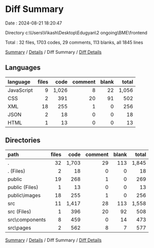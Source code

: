 # Diff Summary

Date : 2024-08-21 18:20:47

Directory c:\\Users\\Vikash\\Desktop\\Edugyan\\2 ongoing\\BME\\frontend

Total : 32 files,  1703 codes, 29 comments, 113 blanks, all 1845 lines

[Summary](results.md) / [Details](details.md) / Diff Summary / [Diff Details](diff-details.md)

## Languages
| language | files | code | comment | blank | total |
| :--- | ---: | ---: | ---: | ---: | ---: |
| JavaScript | 9 | 1,026 | 8 | 22 | 1,056 |
| CSS | 2 | 391 | 20 | 91 | 502 |
| XML | 18 | 255 | 1 | 0 | 256 |
| JSON | 2 | 18 | 0 | 0 | 18 |
| HTML | 1 | 13 | 0 | 0 | 13 |

## Directories
| path | files | code | comment | blank | total |
| :--- | ---: | ---: | ---: | ---: | ---: |
| . | 32 | 1,703 | 29 | 113 | 1,845 |
| . (Files) | 2 | 18 | 0 | 0 | 18 |
| public | 19 | 268 | 1 | 0 | 269 |
| public (Files) | 1 | 13 | 0 | 0 | 13 |
| public\\images | 18 | 255 | 1 | 0 | 256 |
| src | 11 | 1,417 | 28 | 113 | 1,558 |
| src (Files) | 1 | 396 | 20 | 92 | 508 |
| src\\components | 8 | 459 | 0 | 14 | 473 |
| src\\pages | 2 | 562 | 8 | 7 | 577 |

[Summary](results.md) / [Details](details.md) / Diff Summary / [Diff Details](diff-details.md)